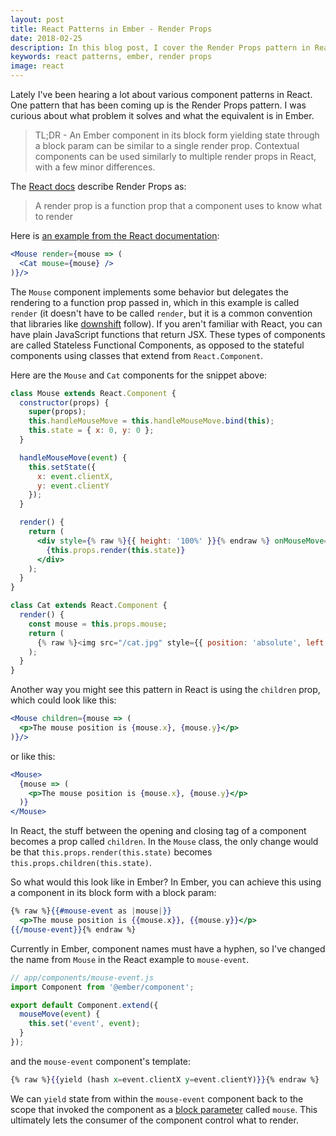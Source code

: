 ```yaml
---
layout: post
title: React Patterns in Ember - Render Props
date: 2018-02-25
description: In this blog post, I cover the Render Props pattern in React and what it looks like in Ember.
keywords: react patterns, ember, render props
image: react
---
```


Lately I've been hearing a lot about various component patterns in React. One pattern that has been coming up is the Render Props pattern. I was curious about what problem it solves and what the equivalent is in Ember.

> TL;DR - An Ember component in its block form yielding state through a block param can be similar to a single render prop. Contextual components can be used similarly to multiple render props in React, with a few minor differences.

The [React docs](https://reactjs.org/docs/render-props.html) describe Render Props as:

> A render prop is a function prop that a component uses to know what to render

Here is [an example from the React documentation](https://reactjs.org/docs/render-props.html):

```jsx
<Mouse render={mouse => (
  <Cat mouse={mouse} />
)}/>
```

The `Mouse` component implements some behavior but delegates the rendering to a function prop passed in, which in this example is called `render` (it doesn't have to be called `render`, but it is a common convention that libraries like [downshift](https://github.com/paypal/downshift) follow). If you aren't familiar with React, you can have plain JavaScript functions that return JSX. These types of components are called Stateless Functional Components, as opposed to the stateful components using classes that extend from `React.Component`.

Here are the `Mouse` and `Cat` components for the snippet above:

```jsx
class Mouse extends React.Component {
  constructor(props) {
    super(props);
    this.handleMouseMove = this.handleMouseMove.bind(this);
    this.state = { x: 0, y: 0 };
  }

  handleMouseMove(event) {
    this.setState({
      x: event.clientX,
      y: event.clientY
    });
  }

  render() {
    return (
      <div style={% raw %}{{ height: '100%' }}{% endraw %} onMouseMove={this.handleMouseMove}>
        {this.props.render(this.state)}
      </div>
    );
  }
}

class Cat extends React.Component {
  render() {
    const mouse = this.props.mouse;
    return (
      {% raw %}<img src="/cat.jpg" style={{ position: 'absolute', left: mouse.x, top: mouse.y }} />{% endraw %}
    );
  }
}
```

Another way you might see this pattern in React is using the `children` prop, which could look like this:

```jsx
<Mouse children={mouse => (
  <p>The mouse position is {mouse.x}, {mouse.y}</p>
)}/>
```

or like this:

```jsx
<Mouse>
  {mouse => (
    <p>The mouse position is {mouse.x}, {mouse.y}</p>
  )}
</Mouse>
```

In React, the stuff between the opening and closing tag of a component becomes a prop called `children`. In the `Mouse` class, the only change would be that `this.props.render(this.state)` becomes `this.props.children(this.state)`.

So what would this look like in Ember? In Ember, you can achieve this using a component in its block form with a block param:

```hbs
{% raw %}{{#mouse-event as |mouse|}}
  <p>The mouse position is {{mouse.x}}, {{mouse.y}}</p>
{{/mouse-event}}{% endraw %}
```

Currently in Ember, component names must have a hyphen, so I've changed the name from `Mouse` in the React example to `mouse-event`.

```js
// app/components/mouse-event.js
import Component from '@ember/component';

export default Component.extend({
  mouseMove(event) {
    this.set('event', event);
  }
});
```

and the `mouse-event` component's template:

```hbs
{% raw %}{{yield (hash x=event.clientX y=event.clientY)}}{% endraw %}
```

We can `yield` state from within the `mouse-event` component back to the scope that invoked the component as a [block parameter](https://guides.emberjs.com/v3.0.0/components/block-params/) called `mouse`. This ultimately lets the consumer of the component control what to render.
